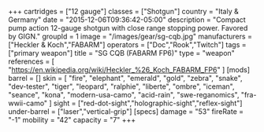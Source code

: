 +++
cartridges = ["12 gauge"]
classes = ["Shotgun"]
country = "Italy & Germany"
date = "2015-12-06T09:36:42-05:00"
description = "Compact pump action 12-gauge shotgun with close range stopping power. Favored by GIGN."
groupId = 1
image = "/images/gear/sg-cqb.jpg"
manufacturers = ["Heckler & Koch","FABARM"]
operators = ["Doc","Rook","Twitch"]
tags = ["primary weapon"]
title = "SG CQB (FABARM FP6)"
type = "weapon"
references = [
  "https://en.wikipedia.org/wiki/Heckler_%26_Koch_FABARM_FP6"
]
[mods]
  barrel = []
  skin = [
    "fire",
    "elephant",
    "emerald",
    "gold",
    "zebra",
    "snake",
    "dev-tester",
    "tiger",
    "leopard",
    "ralphie",
    "liberte",
    "ombre",
    "iceman",
    "seance",
    "kona",
    "modern-usa-camo",
    "acid-rain",
    "swe-reganomics",
    "fra-wwii-camo"
  ]
  sight = ["red-dot-sight","holographic-sight","reflex-sight"]
  under-barrel = ["laser","vertical-grip"]
[specs]
  damage = "53"
  fireRate = "-1"
  mobility = "42"
  capacity = "7"
+++
